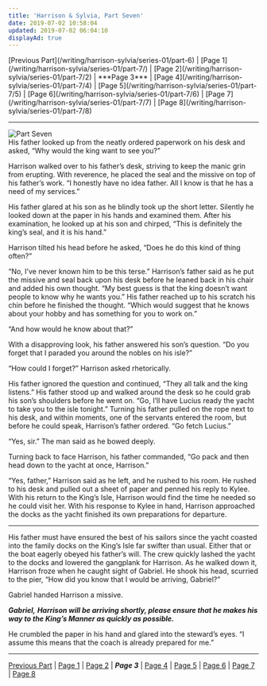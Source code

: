 ```yaml
---
title: 'Harrison & Sylvia, Part Seven'
date: 2019-07-02 10:58:04
updated: 2019-07-02 06:04:10
displayAd: true
---
```

<p class="center">[Previous Part](/writing/harrison-sylvia/series-01/part-6) | [Page 1](/writing/harrison-sylvia/series-01/part-7/) | [Page 2](/writing/harrison-sylvia/series-01/part-7/2) | <span class="current-page">***Page 3***</span> | [Page 4](/writing/harrison-sylvia/series-01/part-7/4) | [Page 5](/writing/harrison-sylvia/series-01/part-7/5) | [Page 6](/writing/harrison-sylvia/series-01/part-7/6) | [Page 7](/writing/harrison-sylvia/series-01/part-7/7) | [Page 8](/writing/harrison-sylvia/series-01/part-7/8) </p><hr class="clear-both center-fade"/><div class="embedded-image-left"><img src="/writing/harrison-sylvia/series-01/part-7/hs107.jpg" alt="Part Seven" style="max-height: 275px;"/></div>His father looked up from the neatly ordered paperwork on his desk and asked, “Why would the king want to see you?”

Harrison walked over to his father’s desk, striving to keep the manic grin from erupting.  With reverence, he placed the seal and the missive on top of his father’s work.  “I honestly have no idea father.  All I know is that he has a need of my services.”

His father glared at his son as he blindly took up the short letter.  Silently he looked down at the paper in his hands and examined them.  After his examination, he looked up at his son and chirped, “This is definitely the king’s seal, and it is his hand.”

Harrison tilted his head before he asked, “Does he do this kind of thing often?”

“No, I’ve never known him to be this terse.”  Harrison’s father said as he put the missive and seal back upon his desk before he leaned back in his chair and added his own thought.  “My best guess is that the king doesn’t want people to know why he wants you.”  His father reached up to his scratch his chin before he finished the thought.  “Which would suggest that he knows about your hobby and has something for you to work on.”

“And how would he know about that?”

With a disapproving look, his father answered his son’s question.  “Do you forget that I paraded you around the nobles on his isle?”

“How could I forget?”  Harrison asked rhetorically.

His father ignored the question and continued, “They all talk and the king listens.”  His father stood up and walked around the desk so he could grab his son’s shoulders before he went on.  “Go, I’ll have Lucius ready the yacht to take you to the isle tonight.”  Turning his father pulled on the rope next to his desk, and within moments, one of the servants entered the room, but before he could speak, Harrison’s father ordered.  “Go fetch Lucius.”

“Yes, sir.”  The man said as he bowed deeply.

Turning back to face Harrison, his father commanded, “Go pack and then head down to the yacht at once, Harrison.”

“Yes, father,” Harrison said as he left, and he rushed to his room.  He rushed to his desk and pulled out a sheet of paper and penned his reply to Kylee.  With his return to the King’s Isle, Harrison would find the time he needed so he could visit her.  With his response to Kylee in hand, Harrison approached the docks as the yacht finished its own preparations for departure.

<hr class="section-break"/> His father must have ensured the best of his sailors since the yacht coasted into the family docks on the King’s Isle far swifter than usual.  Either that or the boat eagerly obeyed his father’s will.  The crew quickly lashed the yacht to the docks and lowered the gangplank for Harrison.  As he walked down it, Harrison froze when he caught sight of Gabriel.  He shook his head, scurried to the pier, “How did you know that I would be arriving, Gabriel?”

Gabriel handed Harrison a missive.

***Gabriel,***
***Harrison will be arriving shortly, please ensure that he makes his way to the King’s Manner as quickly as possible.***

He crumbled the paper in his hand and glared into the steward’s eyes.  “I assume this means that the coach is already prepared for me.”<hr class="clear-both center-fade"/><p class="center">[Previous Part](/writing/harrison-sylvia/series-01/part-6) | [Page 1](/writing/harrison-sylvia/series-01/part-7/) | [Page 2](/writing/harrison-sylvia/series-01/part-7/2) | <span class="current-page">***Page 3***</span> | [Page 4](/writing/harrison-sylvia/series-01/part-7/4) | [Page 5](/writing/harrison-sylvia/series-01/part-7/5) | [Page 6](/writing/harrison-sylvia/series-01/part-7/6) | [Page 7](/writing/harrison-sylvia/series-01/part-7/7) | [Page 8](/writing/harrison-sylvia/series-01/part-7/8) </p>